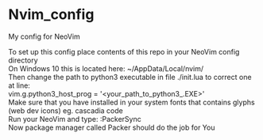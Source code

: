 # Nvim_config
My config for NeoVim

To set up this config place contents of this repo in your NeoVim config directory <br>
On Windows 10 this is located here: ~/AppData/Local/nvim/ <br>
Then change the path to python3 executable in file ./init.lua to correct one at line:  <br>
vim.g.python3_host_prog = '<your_path_to_python3_.EXE>' <br>
Make sure that you have installed in your system fonts that contains glyphs (web dev icons) eg. cascadia code <br>
Run your NeoVim and type: :PackerSync  <br>
Now package manager called Packer should do the job for You <br>
